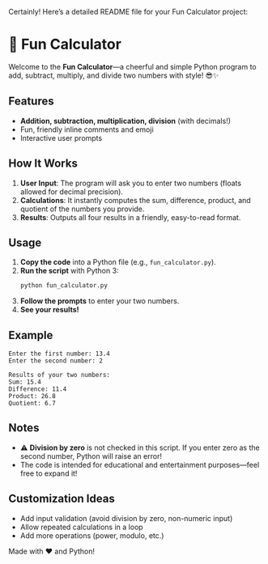Certainly! Here’s a detailed README file for your Fun Calculator project:

# 🎉 Fun Calculator

Welcome to the **Fun Calculator**—a cheerful and simple Python program to add, subtract, multiply, and divide two numbers with style! 😎✨

## Features

- **Addition, subtraction, multiplication, division** (with decimals!)
- Fun, friendly inline comments and emoji
- Interactive user prompts

## How It Works

1. **User Input**: The program will ask you to enter two numbers (floats allowed for decimal precision).
2. **Calculations**: It instantly computes the sum, difference, product, and quotient of the numbers you provide.
3. **Results**: Outputs all four results in a friendly, easy-to-read format.

## Usage

1. **Copy the code** into a Python file (e.g., `fun_calculator.py`).
2. **Run the script** with Python 3:
   ```bash
   python fun_calculator.py
   ```
3. **Follow the prompts** to enter your two numbers.
4. **See your results!**

## Example

```text
Enter the first number: 13.4
Enter the second number: 2

Results of your two numbers:
Sum: 15.4
Difference: 11.4
Product: 26.8
Quotient: 6.7
```

## Notes

- ⚠️ **Division by zero** is not checked in this script. If you enter zero as the second number, Python will raise an error!
- The code is intended for educational and entertainment purposes—feel free to expand it!

## Customization Ideas

- Add input validation (avoid division by zero, non-numeric input)
- Allow repeated calculations in a loop
- Add more operations (power, modulo, etc.)

Made with ❤️ and Python!
